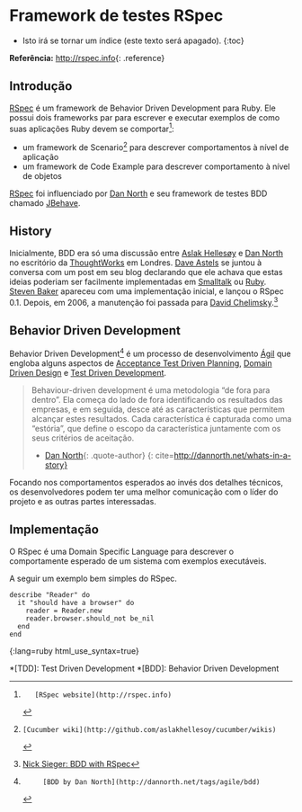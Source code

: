 # Framework de testes RSpec

* Isto irá se tornar um índice (este texto será apagado).
{:toc}

**Referência:**
<http://rspec.info>{: .reference}

## Introdução

[RSpec][] é um framework de Behavior Driven Development para Ruby.
Ele possui dois frameworks par para escrever e executar exemplos de como suas aplicações Ruby
devem se comportar[^rspec]:

 * um framework de Scenario[^cucumber] para descrever comportamentos à nível de aplicação
 * um framework de Code Example para descrever comportamento à nível de objetos

[RSpec][] foi influenciado por [Dan North][] e seu framework de testes BDD chamado [JBehave][].

## History

Inicialmente, BDD era só uma discussão entre [Aslak Hellesøy][] e [Dan North][]
no escritório da [ThoughtWorks][] em Londres.
[Dave Astels][] se juntou à conversa com um post em seu blog declarando que ele achava
que estas ideias poderiam ser facilmente implementadas em [Smalltalk][] ou [Ruby][].
[Steven Baker][] apareceu com uma implementação inicial, e lançou o
RSpec 0.1. Depois, em 2006, a manutenção foi passada para [David Chelimsky][].[^rspec-history]


## Behavior Driven Development

Behavior Driven Development[^BDD] é um processo de desenvolvimento [Ágil][] que engloba
alguns aspectos de [Acceptance Test Driven Planning][], [Domain Driven Design][] e
[Test Driven Development][].

> Behaviour-driven development é uma metodologia “de fora para dentro”.
> Ela começa do lado de fora identificando os resultados das empresas, e em seguida, desce
> até as características que permitem alcançar estes resultados.
> Cada característica é capturada como uma “estória”, que define o escopo da característica
> juntamente com os seus critérios de aceitação.
> - [Dan North][]{: .quote-author}
{: cite=http://dannorth.net/whats-in-a-story}

Focando nos comportamentos esperados ao invés dos detalhes técnicos,
os desenvolvedores podem ter uma melhor comunicação com o líder do projeto e as outras partes interessadas.

## Implementação

O RSpec é uma Domain Specific Language para descrever o comportamente esperado
de um sistema com exemplos executáveis.

A seguir um exemplo bem simples do RSpec.

    describe "Reader" do
      it "should have a browser" do
        reader = Reader.new
        reader.browser.should_not be_nil
      end
    end
{:lang=ruby html_use_syntax=true}


[^rspec]:       [RSpec website](http://rspec.info)
[^cucumber]:    [Cucumber wiki](http://github.com/aslakhellesoy/cucumber/wikis)
[^BDD]:         [BDD by Dan North](http://dannorth.net/tags/agile/bdd)
[^rspec-history]:  [Nick Sieger: BDD with RSpec](http://blog.nicksieger.com/articles/2007/11/04/rubyconf-day-3-behaviour-driven-development-with-rspec)

[Acceptance Test Driven Planning]: http://testing.thoughtworks.com/node/89
[Ágil]: http://en.wikipedia.org/wiki/Agile_software_development
[Aslak Hellesøy]: http://blog.aslakhellesoy.com/
[Dan North]: http://dannorth.net
[Dave Astels]: http://blog.daveastels.com/
[David Chelimsky]: http://blog.davidchelimsky.net
[Domain Driven Design]: http://domaindrivendesign.org/
[JBehave]: http://jbehave.org/
[RSpec]: http://rspec.info
[Ruby]: http://ruby-lang.org
[Smalltalk]: http://www.smalltalk.org
[Steven Baker]: http://blog.lavalamp.ca
[Test Driven Development]: http://en.wikipedia.org/wiki/Test-driven_development
[ThoughtWorks]: http://www.thoughtworks.com/

*[TDD]: Test Driven Development
*[BDD]: Behavior Driven Development
